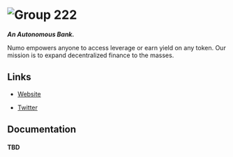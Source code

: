 # ![Group 222](https://github.com/numotrade/.github/assets/44106773/dc38a6fd-e902-4686-afbb-57358baddb50)

**_An Autonomous Bank._**

Numo empowers anyone to access leverage or earn yield on any token. Our mission is to expand decentralized finance to the masses. 

## Links

* [Website](https://www.numo.trade/)

* [Twitter](https://twitter.com/numotrade)

## Documentation 

#### TBD
